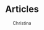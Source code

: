 ---
layout: post
title: Articles
author: Christina
section: resources
categories: [resources, christina]
audience: ""
keywords: ""
goals: ""
actions: ""
---